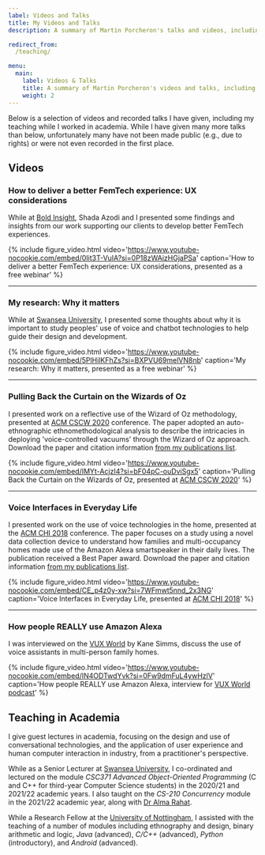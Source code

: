 ```yaml
---
label: Videos and Talks
title: My Videos and Talks
description: A summary of Martin Porcheron's talks and videos, including courses taught in academia.

redirect_from:
  /teaching/

menu:
  main:
    label: Videos & Talks
    title: A summary of Martin Porcheron's videos and talks, including courses taught in academia 
    weight: 2
---
```


Below is a selection of videos and recorded talks I have given, including my teaching while I worked in academia. While I have given many more talks than below, unfortunately many have not been made public (e.g., due to rights) or were not even recorded in the first place.

<!-- section -->

## Videos

### How to deliver a better FemTech experience: UX considerations

While at [Bold Insight](https://www.boldinsight.com/), Shada Azodi and I presented some findings and insights from our work supporting our clients to develop better FemTech experiences.

{% include figure_video.html video='https://www.youtube-nocookie.com/embed/0Iit3T-VuIA?si=0P18zWAizHGjaPSa' caption='How to deliver a better FemTech experience: UX considerations, presented as a free webinar' %}

---

### My research: Why it matters

While at [Swansea University](https://www.swansea.ac.uk/computational-foundry/), I presented some thoughts about why it is important to study peoples' use of voice and chatbot technologies to help guide their design and development.

{% include figure_video.html video='https://www.youtube-nocookie.com/embed/5PlHilKFhZs?si=BXPVU69melVN8nb' caption='My research: Why it matters, presented as a free webinar' %}

---

### Pulling Back the Curtain on the Wizards of Oz

I presented work on a reflective use of the Wizard of Oz methodology, presented at [ACM CSCW 2020](https://cscw.acm.org/2020/) conference. The paper adopted an auto-ethnographic ethnomethodological analysis to describe the intricacies in deploying 'voice-controlled vacuums' through the Wizard of Oz approach. Download the paper and citation information [from my publications list](/pubs/#porcheron2021pulling).

{% include figure_video.html video='https://www.youtube-nocookie.com/embed/IMYt-AcjzI4?si=bF04pC-ouDviSgx5' caption='Pulling Back the Curtain on the Wizards of Oz, presented at <a href="https://cscw.acm.org/2020/">ACM CSCW 2020</a>' %}

---

### Voice Interfaces in Everyday Life

I presented work on the use of voice technologies in the home, presented at the [ACM CHI 2018](https://chi2018.acm.org/) conference. The paper focuses on a study using a novel data collection device to understand how families and multi-occupancy homes made use of the Amazon Alexa smartspeaker in their daily lives. The publication received a Best Paper award. Download the paper and citation information [from my publications list](/pubs/#porcheron2018voice).

{% include figure_video.html video='https://www.youtube-nocookie.com/embed/CE_p4z0y-xw?si=7WFmwt5nnd_2x3NG' caption='Voice Interfaces in Everyday Life, presented at <a href="https://chi2018.acm.org/">ACM CHI 2018</a>' %}

---

### How people REALLY use Amazon Alexa

I was interviewed on the [VUX World](https://vux.world/) by Kane Simms, discuss the use of voice assistants in multi-person family homes.

{% include figure_video.html video='https://www.youtube-nocookie.com/embed/IN4ODTwdYvk?si=0Fw9dmFuL4ywHzlV' caption='How people REALLY use Amazon Alexa, interview for <a href="https://vux.world/">VUX World podcast</a>' %}


<!-- section -->

## Teaching in Academia

I give guest lectures in academia, focusing on the design and use of conversational technologies, and the application of user experience and human computer interaction in industry, from a practitioner's perspective.

While as a Senior Lecturer at [Swansea University](https://www.swansea.ac.uk/compsci/ "Computer Science at Swansea University"), I co-ordinated and lectured on the module *CSC371 Advanced Object-Oriented Programming* (C and C++ for third-year Computer Science students) in the 2020/21 and 2021/22 academic years. I also taught on the *CS-210 Concurrency* module in the 2021/22 academic year, along with [Dr Alma Rahat](https://www.swansea.ac.uk/staff/a.a.m.rahat/ "Alma Rahat on the Swansea University website").

While a Research Fellow at the [University of Nottingham](https://www.nottingham.ac.uk/computerscience/index.aspx "Computer Science at the University of Nottingham"), I assisted with the teaching of a number of modules including ethnography and design, binary arithmetic and logic, *Java* (advanced), *C/C++* (advanced), *Python* (introductory), and *Android* (advanced).
